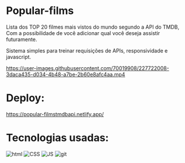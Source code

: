# Popular-films
Lista dos TOP 20 filmes mais vistos do mundo segundo a API do TMDB, Com a possibilidade de você adicionar qual você deseja assistir futuramente.

Sistema simples para treinar requisições de APIs, responsividade e javascript.



https://user-images.githubusercontent.com/70019908/227722008-3daca435-d034-4b48-a7be-2b60e8afc4aa.mp4



# Deploy: #
https://popular-filmstmdbapi.netlify.app/

# Tecnologias usadas: #

![html](https://img.shields.io/badge/HTML-239120?style=for-the-badge&logo=html5&logoColor=white)
![CSS](https://img.shields.io/badge/CSS3-1572B6?style=for-the-badge&logo=css3&logoColor=white)
![JS](https://img.shields.io/badge/JavaScript-F7DF1E?style=for-the-badge&logo=javascript&logoColor=black)
![git](https://img.shields.io/badge/GIT-E44C30?style=for-the-badge&logo=git&logoColor=white)
